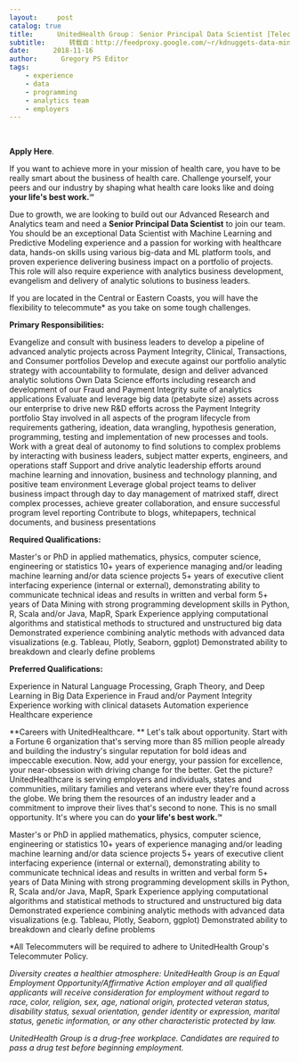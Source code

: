 ```yaml
---
layout:     post
catalog: true
title:      UnitedHealth Group： Senior Principal Data Scientist [Telecommute, Central or Eastern Time Zones]
subtitle:      转载自：http://feedproxy.google.com/~r/kdnuggets-data-mining-analytics/~3/q-1O8_Irxgw/11-16-unitedhealthgroup-senior-principal-data-scientist.html
date:      2018-11-16
author:      Gregory PS Editor
tags:
    - experience
    - data
    - programming
    - analytics team
    - employers
---
```



  
 






**Apply Here**.


If you want to achieve more in your mission of health care, you have to be really smart about the business of health care. Challenge yourself, your peers and our industry by shaping what health care looks like and doing 
**your life's best work.**℠


Due to growth, we are looking to build out our Advanced Research and Analytics team and need a **Senior Principal Data Scientist**
to join our team. You should be an exceptional Data Scientist with Machine Learning and Predictive Modeling experience and a passion for working with healthcare data, hands-on skills using various big-data and ML platform tools, and proven experience delivering business impact on a portfolio of projects. This role will also require experience with analytics business development, evangelism and delivery of analytic solutions to business leaders.


If you are located in the Central or Eastern Coasts, you will have the flexibility to telecommute* as you take on some tough challenges.


**Primary Responsibilities:**

 Evangelize and consult with business leaders to develop a pipeline of advanced analytic projects across Payment Integrity, Clinical, Transactions, and Consumer portfolios
 Develop and execute against our portfolio analytic strategy with accountability to formulate, design and deliver advanced analytic solutions
 Own Data Science efforts including research and development of our Fraud and Payment Integrity suite of analytics applications
 Evaluate and leverage big data (petabyte size) assets across our enterprise to drive new R&D efforts across the Payment Integrity portfolio
 Stay involved in all aspects of the program lifecycle from requirements gathering, ideation, data wrangling, hypothesis generation, programming, testing and implementation of new processes and tools.
 Work with a great deal of autonomy to find solutions to complex problems by interacting with business leaders, subject matter experts, engineers, and operations staff
 Support and drive analytic leadership efforts around machine learning and innovation, business and technology planning, and positive team environment
 Leverage global project teams to deliver business impact through day to day management of matrixed staff, direct complex processes, achieve greater collaboration, and ensure successful program level reporting
 Contribute to blogs, whitepapers, technical documents, and business presentations

**Required Qualifications:**

 Master's or PhD in applied mathematics, physics, computer science, engineering or statistics
 10+ years of experience managing and/or leading machine learning and/or data science projects
 5+ years of executive client interfacing experience (internal or external), demonstrating ability to communicate technical ideas and results in written and verbal form
 5+ years of Data Mining with strong programming development skills in Python, R, Scala and/or Java, MapR, Spark
 Experience applying computational algorithms and statistical methods to structured and unstructured big data
 Demonstrated experience combining analytic methods with advanced data visualizations (e.g. Tableau, Plotly, Seaborn, ggplot)
 Demonstrated ability to breakdown and clearly define problems

**Preferred Qualifications:**

 Experience in Natural Language Processing, Graph Theory, and Deep Learning in Big Data
 Experience in Fraud and/or Payment Integrity
 Experience working with clinical datasets
 Automation experience
 Healthcare experience

**Careers with UnitedHealthcare. **
Let's talk about opportunity. Start with a Fortune 6 organization that's serving more than 85 million people already and building the industry's singular reputation for bold ideas and impeccable execution. Now, add your energy, your passion for excellence, your near-obsession with driving change for the better. Get the picture? UnitedHealthcare is serving employers and individuals, states and communities, military families and veterans where ever they're found across the globe. We bring them the resources of an industry leader and a commitment to improve their lives that's second to none. This is no small opportunity. It's where you can do 
**your life's best work.**℠


 Master's or PhD in applied mathematics, physics, computer science, engineering or statistics
 10+ years of experience managing and/or leading machine learning and/or data science projects
 5+ years of executive client interfacing experience (internal or external), demonstrating ability to communicate technical ideas and results in written and verbal form
 5+ years of Data Mining with strong programming development skills in Python, R, Scala and/or Java, MapR, Spark
 Experience applying computational algorithms and statistical methods to structured and unstructured big data
 Demonstrated experience combining analytic methods with advanced data visualizations (e.g. Tableau, Plotly, Seaborn, ggplot)
 Demonstrated ability to breakdown and clearly define problems

*All Telecommuters will be required to adhere to UnitedHealth Group's Telecommuter Policy.


*Diversity creates a healthier atmosphere: UnitedHealth Group is an Equal Employment Opportunity/Affirmative Action employer and all qualified applicants will receive consideration for employment without regard to race, color, religion, sex, age, national origin, protected veteran status, disability status, sexual orientation, gender identity or expression, marital status, genetic information, or any other characteristic protected by law.*


*UnitedHealth Group is a drug-free workplace. Candidates are required to pass a drug test before beginning employment.* 







